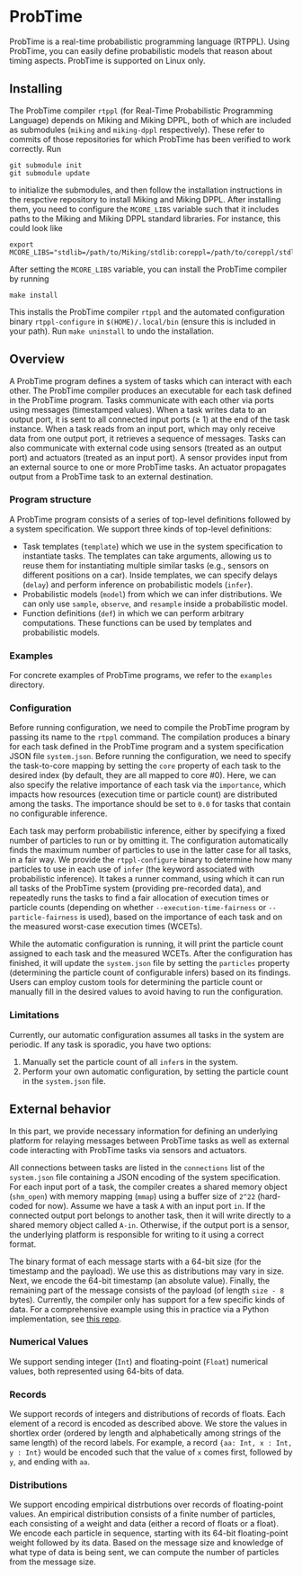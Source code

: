 # ProbTime

ProbTime is a real-time probabilistic programming language (RTPPL). Using ProbTime, you can easily define probabilistic models that reason about timing aspects. ProbTime is supported on Linux only.

## Installing

The ProbTime compiler `rtppl` (for Real-Time Probabilistic Programming Language) depends on Miking and Miking DPPL, both of which are included as submodules (`miking` and `miking-dppl` respectively). These refer to commits of those repositories for which ProbTime has been verified to work correctly. Run
```
git submodule init
git submodule update
```
to initialize the submodules, and then follow the installation instructions in the respctive repository to install Miking and Miking DPPL. After installing them, you need to configure the `MCORE_LIBS` variable such that it includes paths to the Miking and Miking DPPL standard libraries. For instance, this could look like
```
export MCORE_LIBS="stdlib=/path/to/Miking/stdlib:coreppl=/path/to/coreppl/stdlib"
```
After setting the `MCORE_LIBS` variable, you can install the ProbTime compiler by running
```
make install
```
This installs the ProbTime compiler `rtppl` and the automated configuration binary `rtppl-configure` in `$(HOME)/.local/bin` (ensure this is included in your path). Run `make uninstall` to undo the installation.

## Overview

A ProbTime program defines a system of tasks which can interact with each other. The ProbTime compiler produces an executable for each task defined in the ProbTime program. Tasks communicate with each other via ports using messages (timestamped values). When a task writes data to an output port, it is sent to all connected input ports (≥ 1) at the end of the task instance. When a task reads from an input port, which may only receive data from one output port, it retrieves a sequence of messages. Tasks can also communicate with external code using sensors (treated as an output port) and actuators (treated as an input port). A sensor provides input from an external source to one or more ProbTime tasks. An actuator propagates output from a ProbTime task to an external destination.

### Program structure

A ProbTime program consists of a series of top-level definitions followed by a system specification. We support three kinds of top-level definitions:
* Task templates (`template`) which we use in the system specification to instantiate tasks. The templates can take arguments, allowing us to reuse them for instantiating multiple similar tasks (e.g., sensors on different positions on a car). Inside templates, we can specify delays (`delay`) and perform inference on probabilistic models (`infer`).
* Probabilistic models (`model`) from which we can infer distributions. We can only use `sample`, `observe`, and `resample` inside a probabilistic model.
* Function definitions (`def`) in which we can perform arbitrary computations. These functions can be used by templates and probabilistic models.

### Examples

For concrete examples of ProbTime programs, we refer to the `examples` directory.

### Configuration

Before running configuration, we need to compile the ProbTime program by passing its name to the `rtppl` command. The compilation produces a binary for each task defined in the ProbTime program and a system specification JSON file `system.json`. Before running the configuration, we need to specify the task-to-core mapping by setting the `core` property of each task to the desired index (by default, they are all mapped to core #0). Here, we can also specify the relative importance of each task via the `importance`, which impacts how resources (execution time or particle count) are distributed among the tasks. The importance should be set to `0.0` for tasks that contain no configurable inference.

Each task may perform probabilistic inference, either by specifying a fixed number of particles to run or by omitting it. The configuration automatically finds the maximum number of particles to use in the latter case for all tasks, in a fair way. We provide the `rtppl-configure` binary to determine how many particles to use in each use of `infer` (the keyword associated with probabilistic inference). It takes a runner command, using which it can run all tasks of the ProbTime system (providing pre-recorded data), and repeatedly runs the tasks to find a fair allocation of execution times or particle counts (depending on whether `--execution-time-fairness` or `--particle-fairness` is used), based on the importance of each task and on the measured worst-case execution times (WCETs).

While the automatic configuration is running, it will print the particle count assigned to each task and the measured WCETs. After the configuration has finished, it will update the `system.json` file by setting the `particles` property (determining the particle count of configurable infers) based on its findings. Users can employ custom tools for determining the particle count or manually fill in the desired values to avoid having to run the configuration.

### Limitations

Currently, our automatic configuration assumes all tasks in the system are periodic. If any task is sporadic, you have two options:
1. Manually set the particle count of all `infer`s in the system.
2. Perform your own automatic configuration, by setting the particle count in the `system.json` file.

## External behavior

In this part, we provide necessary information for defining an underlying platform for relaying messages between ProbTime tasks as well as external code interacting with ProbTime tasks via sensors and actuators.

All connections between tasks are listed in the `connections` list of the `system.json` file containing a JSON encoding of the system specification. For each input port of a task, the compiler creates a shared memory object (`shm_open`) with memory mapping (`mmap`) using a buffer size of `2^22` (hard-coded for now). Assume we have a task `A` with an input port `in`. If the connected output port belongs to another task, then it will write directly to a shared memory object called `A-in`. Otherwise, if the output port is a sensor, the underlying platform is responsible for writing to it using a correct format.

The binary format of each message starts with a 64-bit size (for the timestamp and the payload). We use this as distributions may vary in size. Next, we encode the 64-bit timestamp (an absolute value). Finally, the remaining part of the message consists of the payload (of length `size - 8` bytes). Currently, the compiler only has support for a few specific kinds of data. For a comprehensive example using this in practice via a Python implementation, see [this repo](https://github.com/larshum/rtppl-experiments).

### Numerical Values

We support sending integer (`Int`) and floating-point (`Float`) numerical values, both represented using 64-bits of data.

### Records

We support records of integers and distributions of records of floats. Each element of a record is encoded as described above. We store the values in shortlex order (ordered by length and alphabetically among strings of the same length) of the record labels. For example, a record `{aa: Int, x : Int, y : Int}` would be encoded such that the value of `x` comes first, followed by `y`, and ending with `aa`.

### Distributions

We support encoding empirical distrbutions over records of floating-point values. An empirical distribution consists of a finite number of particles, each consisting of a weight and data (either a record of floats or a float). We encode each particle in sequence, starting with its 64-bit floating-point weight followed by its data. Based on the message size and knowledge of what type of data is being sent, we can compute the number of particles from the message size.
